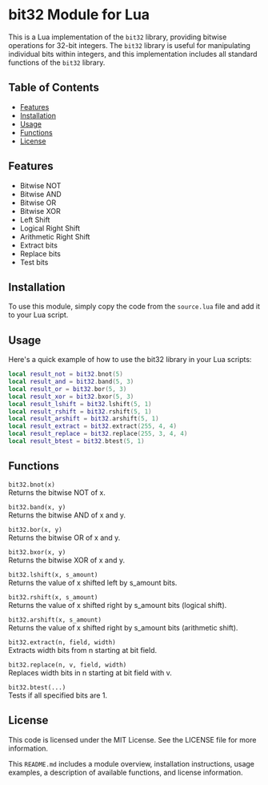 # bit32 Module for Lua

This is a Lua implementation of the `bit32` library, providing bitwise operations for 32-bit integers. The `bit32` library is useful for manipulating individual bits within integers, and this implementation includes all standard functions of the `bit32` library.

## Table of Contents

- [Features](#features)
- [Installation](#installation)
- [Usage](#usage)
- [Functions](#functions)
- [License](#license)

## Features

- Bitwise NOT
- Bitwise AND
- Bitwise OR
- Bitwise XOR
- Left Shift
- Logical Right Shift
- Arithmetic Right Shift
- Extract bits
- Replace bits
- Test bits

## Installation

To use this module, simply copy the code from the `source.lua` file and add it to your Lua script.

## Usage
Here's a quick example of how to use the bit32 library in your Lua scripts:

```lua
local result_not = bit32.bnot(5)
local result_and = bit32.band(5, 3)
local result_or = bit32.bor(5, 3)
local result_xor = bit32.bxor(5, 3)
local result_lshift = bit32.lshift(5, 1)
local result_rshift = bit32.rshift(5, 1)
local result_arshift = bit32.arshift(5, 1)
local result_extract = bit32.extract(255, 4, 4)
local result_replace = bit32.replace(255, 3, 4, 4)
local result_btest = bit32.btest(5, 1)
```

## Functions

`bit32.bnot(x)`
<br>
Returns the bitwise NOT of x.

`bit32.band(x, y)`
<br>
Returns the bitwise AND of x and y.

`bit32.bor(x, y)`
<br>
Returns the bitwise OR of x and y.

`bit32.bxor(x, y)`
<br>
Returns the bitwise XOR of x and y.

`bit32.lshift(x, s_amount)`
<br>
Returns the value of x shifted left by s_amount bits.

`bit32.rshift(x, s_amount)`
<br>
Returns the value of x shifted right by s_amount bits (logical shift).

`bit32.arshift(x, s_amount)`
<br>
Returns the value of x shifted right by s_amount bits (arithmetic shift).

`bit32.extract(n, field, width)`
<br>
Extracts width bits from n starting at bit field.

`bit32.replace(n, v, field, width)`
<br>
Replaces width bits in n starting at bit field with v.

`bit32.btest(...)`
<br>
Tests if all specified bits are 1.


## License
This code is licensed under the MIT License. See the LICENSE file for more information.

This `README.md` includes a module overview, installation instructions, usage examples, a description of available functions, and license information.
